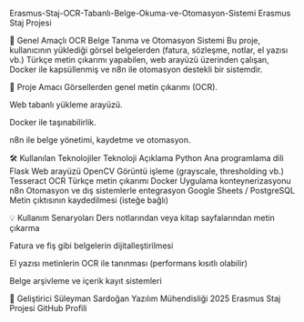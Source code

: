 Erasmus-Staj-OCR-Tabanlı-Belge-Okuma-ve-Otomasyon-Sistemi
Erasmus Staj Projesi

📄 Genel Amaçlı OCR Belge Tanıma ve Otomasyon Sistemi
Bu proje, kullanıcının yüklediği görsel belgelerden (fatura, sözleşme, notlar, el yazısı vb.) Türkçe metin çıkarımı yapabilen, web arayüzü üzerinden çalışan, Docker ile kapsüllenmiş ve n8n ile otomasyon destekli bir sistemdir.

🎯 Proje Amacı
Görsellerden genel metin çıkarımı (OCR).

Web tabanlı yükleme arayüzü.

Docker ile taşınabilirlik.

n8n ile belge yönetimi, kaydetme ve otomasyon.

🛠️ Kullanılan Teknolojiler
Teknoloji	Açıklama
Python	Ana programlama dili
Flask	Web arayüzü
OpenCV	Görüntü işleme (grayscale, thresholding vb.)
Tesseract OCR	Türkçe metin çıkarımı
Docker	Uygulama konteynerizasyonu
n8n	Otomasyon ve dış sistemlerle entegrasyon
Google Sheets / PostgreSQL	Metin çıktısının kaydedilmesi (isteğe bağlı)

💡 Kullanım Senaryoları
Ders notlarından veya kitap sayfalarından metin çıkarma

Fatura ve fiş gibi belgelerin dijitalleştirilmesi

El yazısı metinlerin OCR ile tanınması (performans kısıtlı olabilir)

Belge arşivleme ve içerik kayıt sistemleri

👤 Geliştirici
Süleyman Sardoğan
Yazılım Mühendisliği 2025 Erasmus Staj Projesi
GitHub Profili
